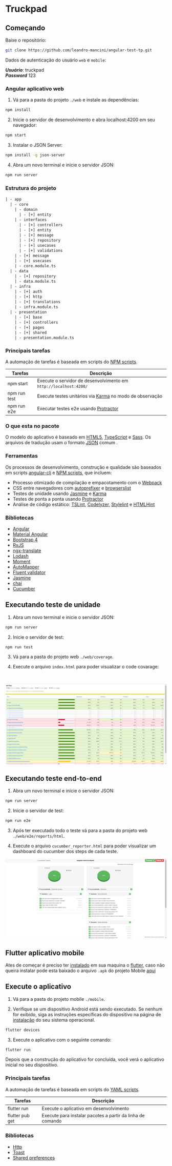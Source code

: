 # Truckpad

## Começando

Baixe o repositório:

```bash
git clone https://github.com/leandro-mancini/angular-test-tp.git
```

Dados de autenticação do usuário `web` e `mobile`:

***Usuário***: truckpad
<br>
***Password*** 123

### Angular aplicativo web

1. Vá para a pasta do projeto `./web` e instale as dependências:

```bash
npm install
```

2. Inicie o servidor de desenvolvimento e abra localhost:4200 em seu navegador:

```bash
npm start
```

3. Instalar o JSON Server:

```bash
npm install -g json-server
```

4. Abra um novo terminal e inicie o servidor JSON:

```bash
npm run server
```

### Estrutura do projeto

````
| - app
  | - core
    | - domain
      | - [+] entity
    | - interfaces
      | - [+] controllers
      | - [+] entity
      | - [+] message
      | - [+] repository
      | - [+] usecases
      | - [+] validations
    | - [+] message
    | - [+] usecases
    | - core.module.ts
  | - data
    | - [+] repository
    | - data.module.ts
  | - infra
    | - [+] auth
    | - [+] http
    | - [+] translations
    | - infra.module.ts
  | - presentation
    | - [+] base
    | - [+] controllers
    | - [+] pages
    | - [+] shared
    | - presentation.module.ts
````

### Principais tarefas

A automação de tarefas é baseada em scripts do [NPM scripts](https://docs.npmjs.com/misc/scripts).

Tarefas                       | Descrição
------------------------------|---------------------------------------------------------------------------------------
npm start                     | Execute o servidor de desenvolvimento em `http://localhost:4200/`
npm run test                      | Execute testes unitários via [Karma](https://karma-runner.github.io) no modo de observação
npm run e2e                   | Executar testes e2e usando [Protractor](http://www.protractortest.org)

### O que esta no pacote

O modelo do aplicativo é baseado em [HTML5](http://whatwg.org/html), [TypeScript](http://www.typescriptlang.org) e [Sass](http://sass-lang.com). 
Os arquivos de tradução usam o formato [JSON](http://www.json.org) comum .

### Ferramentas

Os processos de desenvolvimento, construção e qualidade são baseados em scripts [angular-cli](https://github.com/angular/angular-cli) e [NPM scripts](https://docs.npmjs.com/misc/scripts), que incluem:

- Processo otimizado de compilação e empacotamento com o [Webpack](https://webpack.github.io)
- CSS entre navegadores com [autoprefixer](https://github.com/postcss/autoprefixer) e [browserslist](https://github.com/ai/browserslist)
- Testes de unidade usando [Jasmine](http://jasmine.github.io) e [Karma](https://karma-runner.github.io)
- Testes de ponta a ponta usando [Protractor](https://github.com/angular/protractor)
- Análise de código estático: [TSLint](https://github.com/palantir/tslint), [Codelyzer](https://github.com/mgechev/codelyzer), [Stylelint](http://stylelint.io) e [HTMLHint](http://htmlhint.com/)

### Bibliotecas

- [Angular](https://angular.io)
- [Material Angular](https://material.angular.io)
- [Bootstrap 4](https://getbootstrap.com)
- [RxJS](http://reactivex.io/rxjs)
- [ngx-translate](https://github.com/ngx-translate/core)
- [Lodash](https://lodash.com)
- [Moment](https://momentjs.com)
- [AutoMapper](https://github.com/loedeman/AutoMapper)
- [Fluent validator](https://github.com/markusbohl/fluent-ts-validator)
- [Jasmine](https://jasmine.github.io)
- [chai](https://www.chaijs.com)
- [Cucumber](https://cucumber.io)

## Executando teste de unidade

1. Abra um novo terminal e inicie o servidor JSON:

```bash
npm run server
```

2. Inicie o servidor de test:

```bash
npm run test
```

3. Vá para a pasta do projeto web `./web/coverage`.

4. Execute o arquivo `index.html` para poder visualizar o code covarage:

<br>

![N|Solid](print-test.png)

## Executando teste end-to-end

1. Abra um novo terminal e inicie o servidor JSON:

```bash
npm run server
```

2. Inicie o servidor de test:

```bash
npm run e2e
```

3. Após ter executado todo o teste vá para a pasta do projeto web `./web/e2e/reports/html`.

4. Execute o arquivo `cucumber_reporter.html` para poder visualizar um dashboard do cucumber dos steps de cada teste.

![N|Solid](print-test-end-to-end.png)

## Flutter aplicativo mobile

Ates de começar é preciso ter [instalado](https://flutter.dev/docs/get-started/install) em sua maquina o [flutter](https://flutter.dev), caso não queira instalar pode esta baixado o arquivo `.apk` do projeto Mobile [aqui](https://drive.google.com/file/d/100PCcE13GOQnigHfeZGz43hOF54OuV5W/view?usp=sharing)

## Execute o aplicativo

1. Vá para a pasta do projeto mobile `./mobile`.

2. Verifique se um dispositivo Android está sendo executado. Se nenhum for exibido, siga as instruções específicas do dispositivo na página de [instalação](https://flutter.dev/docs/get-started/install) do seu sistema operacional.

```bash
flutter devices
```

3. Execute o aplicativo com o seguinte comando:

```bash
flutter run
```

Depois que a construção do aplicativo for concluída, você verá o aplicativo inicial no seu dispositivo.

### Principais tarefas

A automação de tarefas é baseada em scripts do [YAML scripts](https://dart.dev/guides/packages).

Tarefas                       | Descrição
------------------------------|---------------------------------------------------------------------------------------
flutter run                   | Execute o aplicativo em desenvolvimento
flutter pub get               | Execute para instalar pacotes a partir da linha de comando

### Bibliotecas

- [Http](https://github.com/dart-lang/http)
- [Toast](https://github.com/appdev/FlutterToast)
- [Shared preferences](https://github.com/flutter/plugins/tree/master/packages/shared_preferences)
